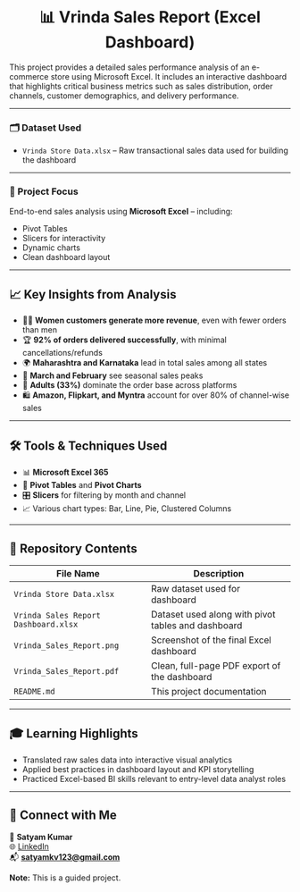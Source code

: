 <h1 align="center">📊 Vrinda Sales Report (Excel Dashboard)</h1>

This project provides a detailed sales performance analysis of an e-commerce store using Microsoft Excel. It includes an interactive dashboard that highlights critical business metrics such as sales distribution, order channels, customer demographics, and delivery performance.

---

<h3>🗂️ Dataset Used</h3>

- `Vrinda Store Data.xlsx` – Raw transactional sales data used for building the dashboard

---

<h3>🎯 Project Focus</h3>

End-to-end sales analysis using **Microsoft Excel** – including:
- Pivot Tables
- Slicers for interactivity
- Dynamic charts
- Clean dashboard layout

---

<h2>📈 Key Insights from Analysis</h2>

- 👩‍🦰 **Women customers generate more revenue**, even with fewer orders than men
- 🏆 **92% of orders delivered successfully**, with minimal cancellations/refunds
- 🌍 **Maharashtra and Karnataka** lead in total sales among all states
- 📅 **March and February** see seasonal sales peaks
- 🧒 **Adults (33%)** dominate the order base across platforms
- 🛍️ **Amazon, Flipkart, and Myntra** account for over 80% of channel-wise sales

---

<h2>🛠 Tools & Techniques Used</h2>

- 📊 **Microsoft Excel 365**
- 🧮 **Pivot Tables** and **Pivot Charts**
- 🎛️ **Slicers** for filtering by month and channel
- 📈 Various chart types: Bar, Line, Pie, Clustered Columns

---

<h2>📂 Repository Contents</h2>

| File Name                    | Description                                |
|-----------------------------|--------------------------------------------|
| `Vrinda Store Data.xlsx`    | Raw dataset used for dashboard             |
| `Vrinda Sales Report Dashboard.xlsx`    | Dataset used along with pivot tables and dashboard             |
| `Vrinda_Sales_Report.png`   | Screenshot of the final Excel dashboard    |
| `Vrinda_Sales_Report.pdf` | Clean, full-page PDF export of the dashboard |
| `README.md`                 | This project documentation                 |

---

<h2>🎓 Learning Highlights</h2>

- Translated raw sales data into interactive visual analytics
- Applied best practices in dashboard layout and KPI storytelling
- Practiced Excel-based BI skills relevant to entry-level data analyst roles

---

<h2>🔗 Connect with Me</h2>

👤 **Satyam Kumar**  
🌐 [LinkedIn](https://www.linkedin.com/in/satyam-kumar-5a229222b)  
📬 **satyamkv123@gmail.com**


**Note:** 
This is a guided project.
